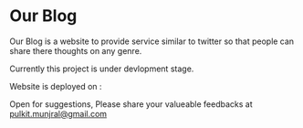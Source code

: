 # Our Blog

Our Blog is a website to provide service similar to twitter so that people can share there thoughts on any genre.

Currently this project is under devlopment stage.

Website is deployed on :

Open for suggestions, Please share your valueable feedbacks at pulkit.munjral@gmail.com
